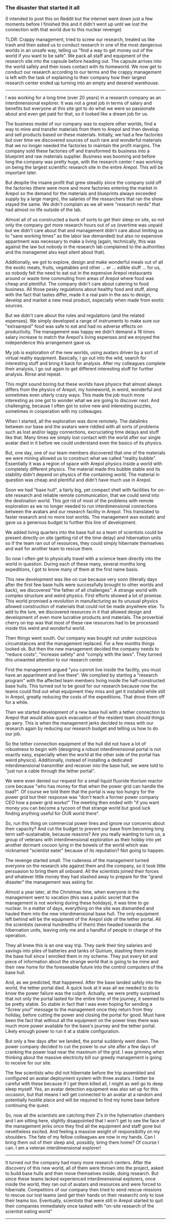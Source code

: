 ### The disaster that started it all

(I intended to post this on Reddit but the internet went down just a few
moments before I finished this and it didn't went up until we lost the
connection with that world due to this nuclear revenge)

TLDR: Crappy management, tried to screw our research, treated us like
trash and then asked us to conduct research in one of the most dangerous
worlds in an unsafe way, telling us "find a way to get money out of the world
if you want to be safe". We pack all staff and equipment of the research site
into the capsule before heading out. The capsule arrives into the world
safely and then loses contact with its homeworld. We now get to conduct our
research according to our terms and the crappy management is left with the
task of explaining to their company how their largest research center ended
up turning into an empty and desered warehouse.

---

I was working for a long time (over 20 years) in a research company as an
interdimensional explorer. It was not a great job in terms of salary and
benefits but everyone at this site got to do what we were so passionate
about and even get paid for that, so it looked like a dream job for us.

The business model of our company was to explore other worlds, find a way to
mine and transfer materials from them to Arepol and then develop and sell
products based on these materials. Initially, we had a few factories but over
time we discovered sources of such rare and wonderful materials that we no
longer needed the factories to maintain the profit margins. The company
sold these factories off and transformed its business into a blueprint and
raw materials supplier. Business was booming and before long the company was
pretty huge, with the research center I was working on being the largest
scientific research site in the entire Arepol. This will be important later.

But despite the insane profit that grew steadily since the company sold off
the factories (there were more and more factories entering the market in
Arepol so the demand for the materials and blueprints always exceeded supply
by a large margin), the salaries of the researchers that ran the show stayed
the same. We didn't complain as we all were "research nerds" that had almost
no life outside of the lab.

Almost all of us constructed a bunk of sorts to get their sleep on site, so
not only the company got more research hours out of us (overtime was unpaid
but we didn't care about that and management didn't care about limiting us to
"sane working times" as the labor law demanded) but also no expensive
appartment was necessary to make a living (again, technically, this was
against the law but nobody in the research lab complained to the authorities
and the managemet also kept silent about that).

Additionally, we got to explore, design and make wonderful meals out of all
the exotic meats, fruits, vegetables and other ... er ... edible stuff ...
for us, so nobody felt the need to eat out in the expensive Arepol
restaurants around or waste time commuting from areas of Arepol where food
was cheap and plentiful. The company didn't care about catering to food
business. All those pesky regulations about healthy food and stuff, along
with the fact that tastes differ, made it a real pain in the ass to design,
develop and market a new meal product, especially when made from exotic
sources.

But we didn't care about the rules and regulations (and the related
expenses). We simply developed a range of instruments to make sure our
"extraarepol" food was safe to eat and had no adverse effects on
productivity. The management was happy we didn't demand a 16 times salary
increase to match the Arepol's living expenses and we enjoyed the
independence this arrangement gave us.

My job is exploration of the new worlds, using avatars driven by a sort of
virtual reality equipment. Basically, I go out into the wild, search for
interesting stuff and bring it back for analysis. After my colleagues
complete their analysis, I go out again to get different interesting stuff
for further analysis. Rinse and repeat.

This might sound boring but these worlds have physics that almost always
differs from the physics of Arepol, my homeworld, in weird, wonderful and
sometimes even utterly crazy ways. This made the job much more interesting as
one got to wonder what we are going to discover next. And challenging,
because I often got to solve new and interesting puzzles, sometimes in
cooperation with my colleauges.

When I started, all the exploration was done remotely. The datalinks between
our base and the avatars were riddled with all sorts of problems such as
lost and/or laggy connections, excruciating time delays and stuff like
that. Many times we simply lost contact with the world after our single
avatar died in it before we could understand even the basics of its physics.

But, one day, one of our team members discovered that one of the materials we
were mining allowed us to construct what we called "reality bubble".
Essentially it was a region of space with Arepol physics inside a world with
completely different physics. The material made this bubble stable and its
stability didn't depend on physics of the containing world. The material in
question was cheap and plentiful and didn't have much use in Arepol.

Soon we had "base hull", a fairly big, yet compact shell with facilities
for on-site research and reliable remote communication, that we could send
into the destination world. This got rid of most of the problems with remote
exploration as we no longer needed to run interdimensional connections
between the avatars and our research facility in Arepol. This translated to
faster research and no more lost worlds. The management was exstatic and gave
us a generous budget to further this line of development.

We added living quarters into the base hull so a team of scientists could
be present directly on site (getting rid of the time delay) and hibernation
units so if the team ran out of resources, they could simply hibernate
themselves and wait for another team to rescue them.

So now I often get to physically travel with a science team directly into the
world in question. During each of these many, several months long
expeditions, I got to know many of them at the first name basis.

This new development was like on cue because very soon (literally days
after the first few base hulls were successfully brought to other worlds and
back), we discovered "the father of all challenges". A strange world with
complex structure and weird physics. First efforts showed a lot of promise.
This world promised a revolution in manufacturing as its unusual physics
allowed construction of materials that could not be made anywhere else. To
add to the lure, we discovered resources in it that allowed design and
development of even more lucrative products and materials. The proverbial
cherry on top was that most of these raw resources had to be processed inside
this weird and wonderful world.

Then things went south. Our company was bought out under suspicious
circumstances and the management replaced. For a few months things looked ok.
But then the new management decided the company needs to "reduce costs",
"increase safety" and "comply with the laws". They turned this unwanted
attention to our research center.

First the management argued "you cannot live inside the facility, you
must have an appartment and live there". We complied by starting a "research
program" with the affected team members living inside the half-constructed
base hulls. This turned out to be good for our research because now the teams
could find out what equipment they miss and get it installed while still in
Arepol, greatly reducing the costs of the expeditions. That drove them off
for a while.

Then we started development of a new base hull with a tether connection to
Arepol that would allow quick evacuation of the resident team should things
go awry. This is when the management jerks decided to mess with our research
again by reducing our research budget and telling us how to do our job.

So the tether connection equipment of the hull did not have a lot of
robustness to begin with (designing a robust interdimensional portal
is not exactly easy, especially when the world at the other side of the
portal has weird physics). Additionally, instead of installing a dedicated
interdimensional transmitter and receiver into the base hull, we were told
to "just run a cable through the tether portal".

We were even denied our request for a small liquid fluoride thorium reactor
core because "who has money for that when the power grid can handle the
load?". Of course we told them that the portal is way too hungry for the
power grid but their response was "don't teach a former power company CEO
how a power grid works!" The meeting then ended with "if you want money you
can become a tycoon of that strange world but good luck finding anything
useful for OUR world there".

So, run this thing on commercial power lines and ignore our concerns about
their capacity? And cut the budget to prevent our base from becoming long
term self-sustainable, because reasons? Are you really wanting to turn us, a
group of veterans with interdimensional exploration as their hobby into
yet another dormant cocoon lying in the bowels of the world which was
nicknamed "scientist eater" because of its reputation? Not going to happen.

The revenge started small. The rudeness of the management turned everyone on
the research site against them and the company, so it took little persuasion
to bring them all onboard. All the scientists joined their forces and
whatever little money they had stashed away to prepare for the "grand
disaster" the management was asking for.

Almost a year later, at the Christmas time, when everyone in the management
went to vacation (this was a public secret that the management is not working
during these holidays), it was time to go nuclear. In a matter of days,
everything on the site was dismantled and hauled them into the new
interdimensional base hull. The only equipment left behind will be the
equipment of the Arepol side of the tether portal. All the scientists
(several hundredths of them) then headed towards the hibernation units,
leaving only me and a handful of people in charge of the operation.

They all knew this is an one way trip. They sank their tiny salaries and
savings into piles of batteries and tanks of Quirium, stashing them inside
the base hull since I enrolled them in my scheme. They put every bit and
piece of information about the strange world that is going to be mine and
their new home for the foreseeable future into the control computers of the
base hull.

And, as we predicted, that happened. After the base landed safely
into the world, the tether portal died. A quick look at it was all we needed
to do to know the power failure was the culprit. Actually, we were pretty
surprised that not only the portal lasted for the entire time of the
journey, it seemed to be pretty stable. So stable in fact that I was even
hoping for sending a "Screw you!" message to the management once they return
from they holiday, before cutting the power and closing the portal for good.
Must have been the fact that without all the equipment on the power lines
there was much more power available for the base's journey and the tether
portal. Likely enough power to run it at a stable configuration.

But only a few days after we landed, the portal suddenly went down. The power
company decided to cut the power to our site after a few days of cranking the
power load near the maximum of the grid. I was grinning when thinking about
the massive electricity bill our greedy management is going to receive for
our site.

The few scientists who did not hibernate before the trip assembled and
configured an avatar deployment system with three avatars. I better be
careful with these because if I get them killed all, I might as well go to
deep sleep myself. Yes, an avatar detection equipment was also set up for
this occasion, but that means I will get connected to an avatar at a random
and potentially hostile place and will be required to find my home base
before continuing the quest.

So, now all the scientists are catching their Z's in the hybernation chambers
and I am sitting here, slightly disappointed that I won't get to see the face
of the management jerks once they find all the equipment and staff gone but
nevetheless excited. And feeling a massive weight of responsibility on my
shoulders. The fate of my fellow colleagues are now in my hands. Can I bring
them out of their sleep and, possibly, bring them home? Of course I can. I
am a veteran interdimensional explorer!


---

It turned out the company had many more research centers. After the discovery
of this new world, all of them were thrown into the project, asked to build
base hulls and then move themselves inside, doing research. But since these
teams lacked experienced interdimensional explorers, once inside the world,
they ran out of avatars and resources and were forced to hibernate.
Competitors of our company then tried to send rescue missions to rescue our
lost teams (and get their hands on their research) only to lose their teams
too. Eventually, scientists that were still in Arepol started to quit their
companies immediately once tasked with "on-site research of the scientist
eating world"

---

